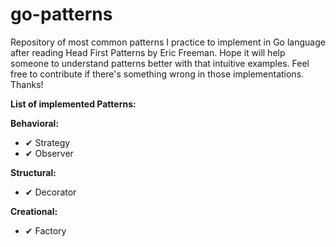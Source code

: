 # go-patterns
Repository of most common patterns I practice to implement in Go language 
after reading Head First Patterns by Eric Freeman.
Hope it will help someone to understand patterns better with that intuitive examples.
Feel free to contribute if there's something wrong in those implementations. Thanks!

**List of implemented Patterns:**

**Behavioral:**
- ✔ Strategy 
- ✔ Observer

**Structural:**
- ✔ Decorator

**Creational:**
- ✔ Factory
